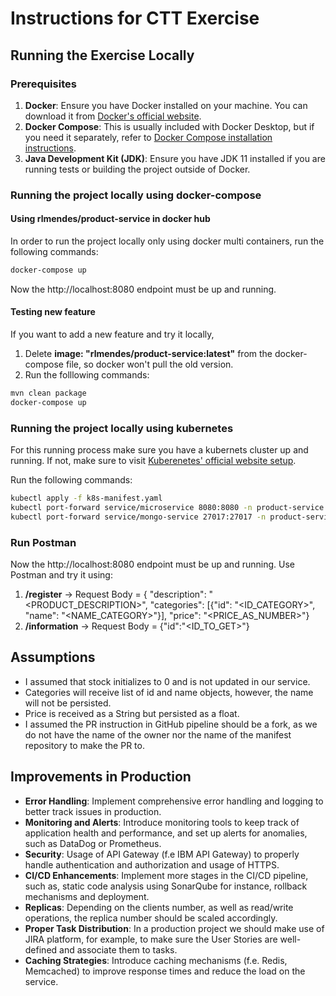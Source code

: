 # Instructions for CTT Exercise

## Running the Exercise Locally

### Prerequisites

1. **Docker**: Ensure you have Docker installed on your machine. You can download it from [Docker's official website](https://www.docker.com/get-started).
2. **Docker Compose**: This is usually included with Docker Desktop, but if you need it separately, refer to [Docker Compose installation instructions](https://docs.docker.com/compose/install/).
3. **Java Development Kit (JDK)**: Ensure you have JDK 11 installed if you are running tests or building the project outside of Docker.

### Running the project locally using docker-compose

#### Using rlmendes/product-service in docker hub
In order to run the project locally only using docker multi containers, run the following commands:
```bash
docker-compose up
````
Now the http://localhost:8080 endpoint must be up and running.

#### Testing new feature

If you want to add a new feature and try it locally, 

1. Delete **image: "rlmendes/product-service:latest"** from the docker-compose file, so docker won't pull the old version.
2. Run the folllowing commands:
```bash
mvn clean package
docker-compose up
````

### Running the project locally using kubernetes

For this running process make sure you have a kubernets cluster up and running. If not,
make sure to visit [Kuberenetes' official website setup](https://kubernetes.io/docs/setup/).

Run the following commands:
```bash
kubectl apply -f k8s-manifest.yaml
kubectl port-forward service/microservice 8080:8080 -n product-service
kubectl port-forward service/mongo-service 27017:27017 -n product-service
```

### Run Postman

Now the http://localhost:8080 endpoint must be up and running. Use Postman and try it using:

1. **/register** ->
   Request Body = { "description": "<PRODUCT_DESCRIPTION>",
   "categories": \[{"id": "<ID_CATEGORY>", "name": "<NAME_CATEGORY>"}],
   "price": "<PRICE_AS_NUMBER>"}
2. **/information** -> Request Body = {"id":"<ID_TO_GET>"}

## Assumptions

 - I assumed that stock initializes to 0 and is not updated in our service.
 - Categories will receive list of id and name objects, however, the name will not be persisted.
 - Price is received as a String but persisted as a float.
 - I assumed the PR instruction in GitHub pipeline should be a fork, as we do not have the name of the owner nor the 
name of the manifest repository to make the PR to.

## Improvements in Production

 - **Error Handling**: Implement comprehensive error handling and logging to better track issues in production.
 - **Monitoring and Alerts**: Introduce monitoring tools to keep track of application health and performance, and set up 
alerts for anomalies, such as DataDog or Prometheus.
 - **Security**: Usage of API Gateway (f.e IBM API Gateway) to properly handle authentication and authorization and usage of HTTPS.
 - **CI/CD Enhancements**: Implement more stages in the CI/CD pipeline, such as, static code analysis using SonarQube for instance,
rollback mechanisms and deployment.
 - **Replicas**: Depending on the clients number, as well as read/write operations, the replica number should be scaled 
accordingly.
 - **Proper Task Distribution**: In a production project we should make use of JIRA platform, for example, to make sure
the User Stories are well-defined and associate them to tasks. 
 - **Caching Strategies**: Introduce caching mechanisms (f.e. Redis, Memcached) to improve response times and reduce 
the load on the service.
    